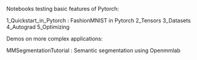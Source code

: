 Notebooks testing basic features of Pytorch:

1_Quickstart_in_Pytorch : FashionMNIST in Pytorch
2_Tensors
3_Datasets
4_Autograd
5_Optimizing

Demos on more complex applications:

MMSegmentationTutorial : Semantic segmentation using Openmmlab
